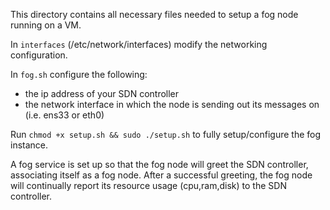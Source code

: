 This directory contains all necessary files needed to setup a fog node running on a VM.

In `interfaces` (/etc/network/interfaces) modify the networking configuration.

In `fog.sh` configure the following:
- the ip address of your SDN controller 
- the network interface in which the node is sending out its messages on
  (i.e. ens33 or eth0)
  
Run `chmod +x setup.sh && sudo ./setup.sh` to fully setup/configure the fog instance.

A fog service is set up so that the fog node will greet the SDN controller, associating itself as a fog node. 
After a successful greeting, the fog node will continually report its resource usage (cpu,ram,disk) to the SDN controller.
